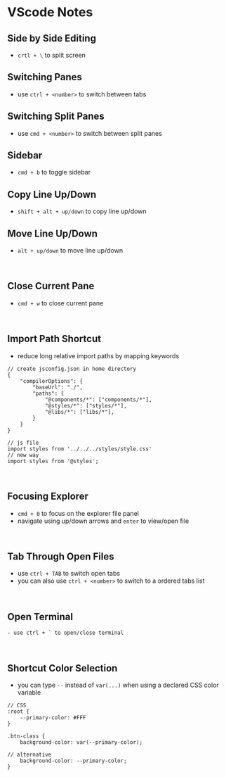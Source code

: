 # VScode Notes

## Side by Side Editing
- `crtl + \` to split screen

## Switching Panes
- use `ctrl + <number>` to switch between tabs

## Switching Split Panes
- use `cmd + <number>` to switch between split panes

## Sidebar
- `cmd + b` to toggle sidebar

## Copy Line Up/Down
- `shift + alt + up/down` to copy line up/down

## Move Line Up/Down
- `alt + up/down` to move line up/down
<br>

## Close Current Pane
- `cmd + w` to close current pane
<br>

## Import Path Shortcut
- reduce long relative import paths by mapping keywords
```
// create jsconfig.json in home directory
{
	"compilerOptions": {
		"baseUrl": "./",
		"paths": {
			"@components/*": ["components/*"],
			"@styles/*": ["styles/*"],
			"@libs/*": ["libs/*"],
		}
	}
}

// js file
import styles from '../../../styles/style.css'
// new way
import styles from '@styles';
```
<br>

## Focusing Explorer
- `cmd + 0` to focus on the explorer file panel
- navigate using up/down arrows and `enter` to view/open file
<br>

## Tab Through Open Files
- use `ctrl + TAB` to switch open tabs
- you can also use `ctrl + <number>` to switch to a ordered tabs list
<br>

## Open Terminal
```
- use ctrl + ` to open/close terminal
```
<br>

## Shortcut Color Selection
- you can type `--` instead of `var(...)` when using a declared CSS color variable
```
// CSS
:root {
	--primary-color: #FFF
}

.btn-class {
	background-color: var(--primary-color);

// alternative
	background-color: --primary-color;
}
```
<br>
